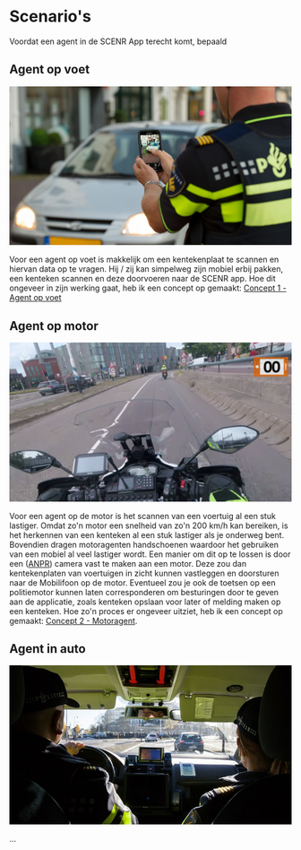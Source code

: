 # Scenario's

Voordat een agent in de SCENR App terecht komt, bepaald&#x20;

## Agent op voet

![](<../../.gitbook/assets/image (7) (1).png>)

Voor een agent op voet is makkelijk om een kentekenplaat te scannen en hiervan data op te vragen. Hij / zij kan simpelweg zijn mobiel erbij pakken, een kenteken scannen en deze doorvoeren naar de SCENR app. Hoe dit ongeveer in zijn werking gaat, heb ik een concept op gemaakt: [Concept 1 - Agent op voet](../../idee-generatie/concepting/ideeen-generatie.md#concept-3-agent-op-voet)

## Agent op motor

![](../../.gitbook/assets/Agent-onderweg.png)

Voor een agent op de motor is het scannen van een voertuig al een stuk lastiger. Omdat zo'n motor een snelheid van zo'n 200 km/h kan bereiken, is het herkennen van een kenteken al een stuk lastiger als je onderweg bent. Bovendien dragen motoragenten handschoenen waardoor het gebruiken van een mobiel al veel lastiger wordt. Een manier om dit op te lossen is door een ([ANPR](huidige-situatie.md#subject-template-title)) camera vast te maken aan een motor. Deze zou dan kentekenplaten van voertuigen in zicht kunnen vastleggen en doorsturen naar de Mobilifoon op de motor. Eventueel zou je ook de toetsen op een politiemotor kunnen laten corresponderen om besturingen door te geven aan de applicatie, zoals kenteken opslaan voor later of melding maken op een kenteken. Hoe zo'n proces er ongeveer uitziet, heb ik een concept op gemaakt: [Concept 2 - Motoragent](../../idee-generatie/concepting/ideeen-generatie.md#concept-2-motoragent).

## Agent in auto

![](<../../.gitbook/assets/image (8).png>)

...
